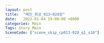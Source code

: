 ```yaml
---
layout: post
title:  "메인_회상_013~028장"
date:   2022-01-04 19:00:00 +0000
categories: Main
Tags: Story Main
SceneCode: ["scene_skip_cp013-028_q1_s10"]
---
```

